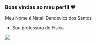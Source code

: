 ### Boas vindas ao meu perfil ♥️

Meu Nome é Natali Dendevicz dos Santos
- Sou professora de Física

![](https://media1.tenor.com/m/MaCrxCGxg0AAAAAC/flores.gif)
